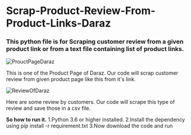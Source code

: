 # Scrap-Product-Review-From-Product-Links-Daraz

### This python file is for Scraping customer review from a given product link or from a text file containing list of product links.

![ProuctPageDaraz](https://user-images.githubusercontent.com/53535816/75112914-03035800-5673-11ea-82a6-235f282722e4.JPG)

This is one of the Product Page of Daraz. Our code will scrap customer review from given product page like this from it's link.

![ReviewOfDaraz](https://user-images.githubusercontent.com/53535816/75112948-4958b700-5673-11ea-979b-2439c3b18fd8.JPG)

Here are some review by customers. Our code will scrape this type of review and save those in a csv file.

**So how to run it.**
1.Python 3.6 or higher installed.
2.Install the dependency using pip install -r requirement.txt
3.Now download the code and run
